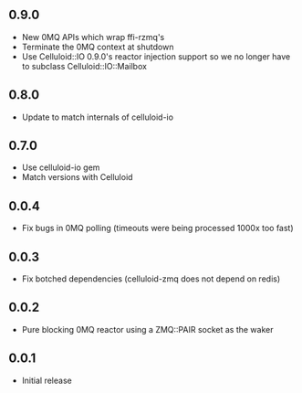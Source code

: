 0.9.0
-----
* New 0MQ APIs which wrap ffi-rzmq's
* Terminate the 0MQ context at shutdown
* Use Celluloid::IO 0.9.0's reactor injection support so we no longer have to
  subclass Celluloid::IO::Mailbox

0.8.0
-----
* Update to match internals of celluloid-io

0.7.0
-----
* Use celluloid-io gem
* Match versions with Celluloid

0.0.4
-----
* Fix bugs in 0MQ polling (timeouts were being processed 1000x too fast)

0.0.3
-----
* Fix botched dependencies (celluloid-zmq does not depend on redis)

0.0.2
-----
* Pure blocking 0MQ reactor using a ZMQ::PAIR socket as the waker

0.0.1
-----
* Initial release

